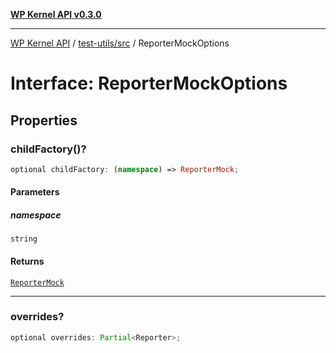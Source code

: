 [**WP Kernel API v0.3.0**](../../../README.md)

---

[WP Kernel API](../../../README.md) / [test-utils/src](../README.md) / ReporterMockOptions

# Interface: ReporterMockOptions

## Properties

### childFactory()?

```ts
optional childFactory: (namespace) => ReporterMock;
```

#### Parameters

##### namespace

`string`

#### Returns

[`ReporterMock`](../type-aliases/ReporterMock.md)

---

### overrides?

```ts
optional overrides: Partial<Reporter>;
```
